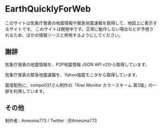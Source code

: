 # EarthQuicklyForWeb
このサイトは気象庁発表の地震情報や緊急地震速報を取得して、地図上に表示するサイトです。
このサイトは開発中です。正常に動作しない場合などが予想されるため、ほかの情報ソースと併用するようにしてください。

## 謝辞
気象庁発表の地震情報を、P2P地震情報 JSON API v2から取得しています。

気象庁発表の緊急地震速報を、Yahoo強震モニタから取得しています。

震度配色に、compo031さん制作の「Kiwi Monitor カラースキーム 第2版」の一部を利用しています。

## その他
制作者 : Ameuma773 / Twitter : @Ameuma773
